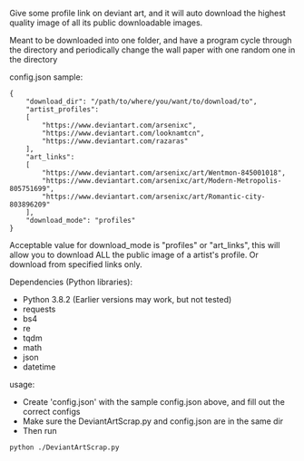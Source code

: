 Give some profile link on deviant art, and it will auto download the highest quality image of all its public downloadable images.

Meant to be downloaded into one folder, and have a program cycle through the directory and periodically change the wall paper with one random one in the directory

config.json sample:
```
{
    "download_dir": "/path/to/where/you/want/to/download/to",
    "artist_profiles":
    [
        "https://www.deviantart.com/arsenixc",
        "https://www.deviantart.com/looknamtcn",
        "https://www.deviantart.com/razaras"
    ],
    "art_links":
    [
        "https://www.deviantart.com/arsenixc/art/Wentmon-845001018",
        "https://www.deviantart.com/arsenixc/art/Modern-Metropolis-805751699",
        "https://www.deviantart.com/arsenixc/art/Romantic-city-803896209"
    ],
    "download_mode": "profiles"
}
```
Acceptable value for download_mode is "profiles" or "art_links", this will allow you to download ALL the public image of a artist's profile. Or download from specified links only.

Dependencies (Python libraries):
* Python 3.8.2 (Earlier versions may work, but not tested)
* requests
* bs4
* re
* tqdm
* math
* json
* datetime

usage:
* Create 'config.json' with the sample config.json above, and fill out the correct configs
* Make sure the DeviantArtScrap.py and config.json are in the same dir
* Then run
```
python ./DeviantArtScrap.py
```